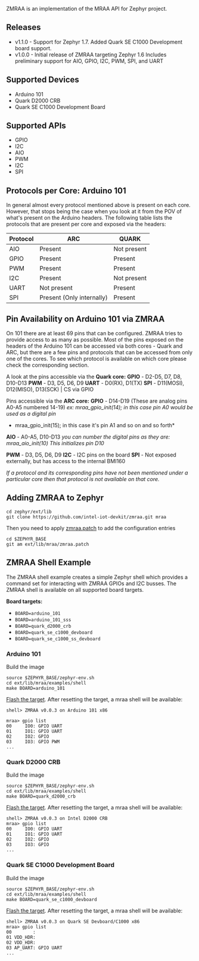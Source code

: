 ZMRAA is an implementation of the MRAA API for Zephyr project.

Releases
-----------------
* v1.1.0 - Support for Zephyr 1.7.  Added Quark SE C1000 Development board
  support.
* v1.0.0 - Initial release of ZMRAA targeting Zephyr 1.6
  Includes preliminary support for AIO, GPIO, I2C, PWM, SPI, and UART

Supported Devices
-----------------
* Arduino 101
* Quark D2000 CRB
* Quark SE C1000 Development Board

Supported APIs
-----------------
* GPIO
* I2C
* AIO
* PWM
* I2C
* SPI

Protocols per Core: Arduino 101
-------------------------------
In general almost every protocol mentioned above is present on each core.
However, that stops being the case when you look at it from the POV of what's
present on the Arduino headers. The following table lists the protocols that
are present per core and exposed via the headers:

| Protocol |           ARC                  |           QUARK                |
|----------|--------------------------------|--------------------------------|
|   AIO    | Present                        | Not present                    |
|   GPIO   | Present                        | Present                        |
|   PWM    | Present                        | Present                        |
|   I2C    | Present                        | Not present                    |
|   UART   | Not present                    | Present                        |
|   SPI    | Present (Only internally)      | Present                        |

Pin Availability on Arduino 101 via ZMRAA
-----------------------------------------
On 101 there are at least 69 pins that can be configured. ZMRAA tries to provide
access to as many as possible. Most of the pins exposed on the headers of the
Arduino 101 can be accessed via both cores - Quark and ARC, but there are a
few pins and protocols that can be accessed from only one of the cores. To see
which protocol is available on which core please check the corresponding section.

A look at the pins accessible via the **Quark core:**
**GPIO** - D2-D5, D7, D8, D10-D13
**PWM** - D3, D5, D6, D9
**UART** - D0(RX), D1(TX)
**SPI** - D11(MOSI), D12(MISO), D13(SCK) | CS via GPIO

Pins accessible via the **ARC core:**
**GPIO** - D14-D19 (These are analog pins A0-A5 numbered 14-19)
*ex: mraa_gpio_init(14); in this case pin A0 would be used as a digital pin*
*    mraa_gpio_init(15); in this case it's pin A1 and so on and so forth*

**AIO** - A0-A5, D10-D13
*you can number the digital pins as they are: mraa_aio_init(10)*
*This initializes pin D10*

**PWM** - D3, D5, D6, D9
**I2C** - I2C pins on the board
**SPI** - Not exposed externally, but has access to the internal BMI160

*If a protocol and its corresponding pins have not been mentioned under a*
*particular core then that protocol is not available on that core.*

Adding ZMRAA to Zephyr
----------------------

```
cd zephyr/ext/lib
git clone https://github.com/intel-iot-devkit/zmraa.git mraa
```

Then you need to apply [zmraa.patch](zmraa.patch) to add the configuration entries
```
cd $ZEPHYR_BASE
git am ext/lib/mraa/zmraa.patch
```

ZMRAA Shell Example
------------------
The ZMRAA shell example creates a simple Zephyr shell which provides a command set for interacting with ZMRAA GPIOs and I2C busses.  The ZMRAA shell is available on all supported board targets.

**Board targets:**
* `BOARD=arduino_101`
* `BOARD=arduino_101_sss`
* `BOARD=quark_d2000_crb`
* `BOARD=quark_se_c1000_devboard`
* `BOARD=quark_se_c1000_ss_devboard`

### Arduino 101
Build the image
```
source $ZEPHYR_BASE/zephyr-env.sh
cd ext/lib/mraa/examples/shell
make BOARD=arduino_101
```

[Flash the target](https://www.zephyrproject.org/doc/boards/x86/arduino_101/doc/board.html#flashing).  After resetting the target, a mraa shell will be available:
```
shell> ZMRAA v0.0.3 on Arduino 101 x86

mraa> gpio list
00     IO0: GPIO UART
01     IO1: GPIO UART
02     IO2: GPIO
03     IO3: GPIO PWM
...
```

### Quark D2000 CRB
Build the image
```
source $ZEPHYR_BASE/zephyr-env.sh
cd ext/lib/mraa/examples/shell
make BOARD=quark_d2000_crb
```

[Flash the target](https://www.zephyrproject.org/doc/boards/x86/arduino_101/doc/board.html#flashing).  After resetting the target, a mraa shell will be available:
```
shell> ZMRAA v0.0.3 on Intel D2000 CRB
mraa> gpio list
00     IO0: GPIO UART
01     IO1: GPIO UART
02     IO2: GPIO
03     IO3: GPIO
...
```

### Quark SE C1000 Development Board
Build the image
```
source $ZEPHYR_BASE/zephyr-env.sh
cd ext/lib/mraa/examples/shell
make BOARD=quark_se_c1000_devboard
```

[Flash the target](https://www.zephyrproject.org/doc/boards/x86/arduino_101/doc/board.html#flashing).  After resetting the target, a mraa shell will be available:
```
shell> ZMRAA v0.0.3 on Quark SE Devboard/C1000 x86
mraa> gpio list
00        :
01 VDD_HDR:
02 VDD_HDR:
03 AP_UART: GPIO UART
...
```
